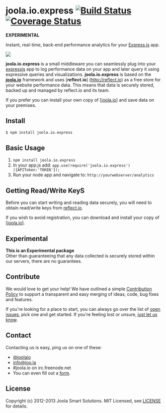 # joola.io.express [![Build Status][3]][4] [![Coverage Status][1]][2]
**EXPERIMENTAL**

Instant, real-time, back-end performance analytics for your [Express.js][express] app.

<img src="http://i.imgur.com/t5WJcuh.png"></img>

**joola.io.express** is a small middleware you can seamlessly plug into your [expressjs][express] app to log 
performance data on your app and later query it using expressive queries and visualizations. 
**joola.io.express** is based on the [**joola.io**][joola.io] framework and uses [**reflect.io**]
(http://reflect.io) as a free store for your website performance data. 
This means that data is securely stored, backed up and managed by reflect.io and its team.
 
If you prefer you can install your own copy of [[joola.io]] and save data on your premises.

## Install
```bash
$ npm install joola.io.express
```

## Basic Usage

1. ```npm install joola.io.express```
2. In your app.js add: ```app.use(require('joola.io.express')({APIToken:'TOKEN'});```
3. Run your node app and navigate to: ```http://yourwebserver/analytics```

## Getting Read/Write KeyS
Before you can start writing and reading data securely, you will need to obtain read/write keys from [reflect.io](http://reflect.io).

If you wish to avoid registration, you can download and install your copy of [[joola.io]].

## Experimental
**This is an Experimental package**  
Other than guaranteeing that any data collected is securely stored within our servers, there are no guarantees.

## Contribute
We would love to get your help! We have outlined a simple [Contribution Policy][18] to support a transparent and easy merging
of ideas, code, bug fixes and features.

If you're looking for a place to start, you can always go over the list of [open issues][17], pick one and get started.
If you're feeling lost or unsure, [just let us know](#Contact).

## Contact
Contacting us is easy, ping us on one of these:

- [@joolaio][19]
- [info@joo.la][20]
- #joola.io on irc.freenode.net
- You can even fill out a [form][21].

## License
Copyright (c) 2012-2013 Joola Smart Solutions. MIT Licensed, see [LICENSE][24] for details.

[1]: https://coveralls.io/repos/joola/joola.io.express/badge.png
[2]: https://coveralls.io/r/joola/joola.io.express
[3]: https://travis-ci.org/joola/joola.io.express.png?branch=master
[4]: https://travis-ci.org/joola/joola.io.express?branch=master
[17]: https://github.com/joola/joola.io.express/issues
[18]: https://github.com/joola/joola.io/blob/master/CONTRIBUTING.md
[19]: http://twitter.com/joolaio
[20]: mailto://info@joo.la
[21]: http://joo.la/#contact
[24]: https://github.com/joola/joola.io.express/blob/master/LICENSE.md

[express]: http://expressjs.com
[joola.io]: http://github.com/joola/joola.io
[joola.io.wiki]: http://github.com/joola/joola.io/wiki